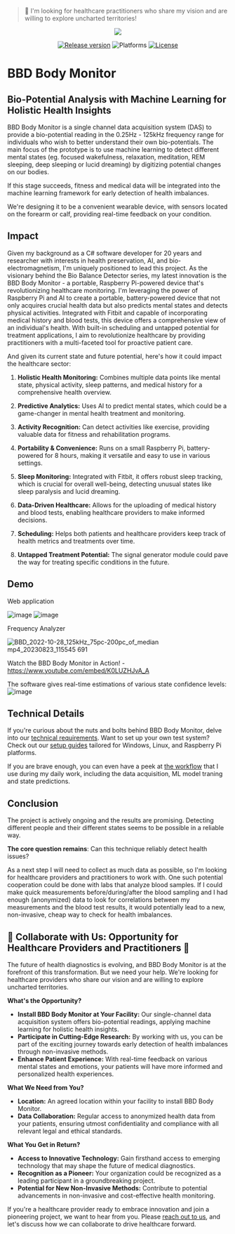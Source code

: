> 👋 I'm looking for healthcare practitioners who share my vision and are willing to explore uncharted territories!

<p align="center">
  <img src="https://github.com/andrasfuchs/BioBalanceDetector/blob/master/Business/Branding/Logos/BioBalanceDetectorLogo_810x275.png"/>
</p>

<p align="center">
    <a href="https://github.com/Bio-Balance-Detector/bbd-p08-body-monitor/releases"><img src="https://img.shields.io/github/v/release/Bio-Balance-Detector/bbd-p08-body-monitor" alt="Release version" /></a>
    <img src="https://img.shields.io/badge/platform-windows%20%7C%20linux%20%7C%20raspberry%20%7C%20android-lightgrey" alt="Platforms" />
    <a href="LICENSE"><img src="https://img.shields.io/github/license/Bio-Balance-Detector/bbd-p08-body-monitor" alt="License"/></a>
</p>

# BBD Body Monitor

## Bio-Potential Analysis with Machine Learning for Holistic Health Insights

BBD Body Monitor is a single channel data acquisition system (DAS) to provide a bio-potential reading in the 0.25Hz - 125kHz frequency range for individuals who wish to better understand their own bio-potentials. The main focus of the prototype is to use machine learning to detect different mental states (eg. focused wakefulness, relaxation, meditation, REM sleeping, deep sleeping or lucid dreaming) by digitizing potential changes on our bodies. 

If this stage succeeds, fitness and medical data will be integrated into the machine learning framework for early detection of health imbalances. 

We're designing it to be a convenient wearable device, with sensors located on the forearm or calf, providing real-time feedback on your condition. 

## Impact

Given my background as a C# software developer for 20 years and researcher with interests in health preservation, AI, and bio-electromagnetism, I'm uniquely positioned to lead this project. As the visionary behind the Bio Balance Detector series, my latest innovation is the BBD Body Monitor - a portable, Raspberry Pi-powered device that's revolutionizing healthcare monitoring. I'm leveraging the power of Raspberry Pi and AI to create a portable, battery-powered device that not only acquires crucial health data but also predicts mental states and detects physical activities. Integrated with Fitbit and capable of incorporating medical history and blood tests, this device offers a comprehensive view of an individual's health. With built-in scheduling and untapped potential for treatment applications, I aim to revolutionize healthcare by providing practitioners with a multi-faceted tool for proactive patient care.

And given its current state and future potential, here's how it could impact the healthcare sector:

1. **Holistic Health Monitoring:** Combines multiple data points like mental state, physical activity, sleep patterns, and medical history for a comprehensive health overview.
  
2. **Predictive Analytics:** Uses AI to predict mental states, which could be a game-changer in mental health treatment and monitoring.
  
3. **Activity Recognition:** Can detect activities like exercise, providing valuable data for fitness and rehabilitation programs.
  
4. **Portability & Convenience:** Runs on a small Raspberry Pi, battery-powered for 8 hours, making it versatile and easy to use in various settings.
  
5. **Sleep Monitoring:** Integrated with Fitbit, it offers robust sleep tracking, which is crucial for overall well-being, detecting unusual states like sleep paralysis and lucid dreaming.
  
6. **Data-Driven Healthcare:** Allows for the uploading of medical history and blood tests, enabling healthcare providers to make informed decisions.
  
7. **Scheduling:** Helps both patients and healthcare providers keep track of health metrics and treatments over time.
  
8. **Untapped Treatment Potential:** The signal generator module could pave the way for treating specific conditions in the future.

## Demo

Web application

![image](https://github.com/Bio-Balance-Detector/bbd-p08-body-monitor/assets/910321/2029e0ce-71fc-404f-be30-17d99d4f1c4c)
![image](https://github.com/Bio-Balance-Detector/bbd-p08-body-monitor/assets/910321/640f59cf-5d64-40d1-b725-545ad2eab682)

Frequency Analyzer

![BBD_2022-10-28_125kHz_75pc-200pc_of_median mp4_20230823_115545 691](https://github.com/Bio-Balance-Detector/bbd-p08-body-monitor/assets/910321/b6a4ee24-2dd2-40be-9f3b-c6fce88d172c)

Watch the BBD Body Monitor in Action! - https://www.youtube.com/embed/K0LUZHJvA_A

The software gives real-time estimations of various state confidence levels:
![image](https://user-images.githubusercontent.com/910321/171152444-69388f52-aa0c-4665-8ef3-1c761da85a11.png)

## Technical Details

If you're curious about the nuts and bolts behind BBD Body Monitor, delve into our [technical requirements](/Documentation/TechnicalRequirements.md). Want to set up your own test system? Check out our [setup guides](/Documentation/Setup.md) tailored for Windows, Linux, and Raspberry Pi platforms.

If you are brave enough, you can even have a peek at [the workflow](/Documentation/Workflow.md) that I use during my daily work, including the data acquisition, ML model traning and state predictions.
 
## Conclusion

The project is actively ongoing and the results are promising. Detecting different people and their different states seems to be possible in a reliable way. 

**The core question remains**: Can this technique reliably detect health issues?

As a next step I will need to collect as much data as possible, so I'm looking for healthcare providers and practitioners to work with. One such potential cooperation could be done with labs that analyze blood samples. If I could make quick measurements before/during/after the blood sampling and I had enough (anonymized) data to look for correlations between my measurements and the blood test results, it would potentially lead to a new, non-invasive, cheap way to check for health imbalances.

## 🚀 Collaborate with Us: Opportunity for Healthcare Providers and Practitioners 🚀

The future of health diagnostics is evolving, and BBD Body Monitor is at the forefront of this transformation. But we need your help. We're looking for healthcare providers who share our vision and are willing to explore uncharted territories.

**What's the Opportunity?**
- **Install BBD Body Monitor at Your Facility:** Our single-channel data acquisition system offers bio-potential readings, applying machine learning for holistic health insights.
- **Participate in Cutting-Edge Research:** By working with us, you can be part of the exciting journey towards early detection of health imbalances through non-invasive methods.
- **Enhance Patient Experience:** With real-time feedback on various mental states and emotions, your patients will have more informed and personalized health experiences.

**What We Need from You?**
- **Location:** An agreed location within your facility to install BBD Body Monitor.
- **Data Collaboration:** Regular access to anonymized health data from your patients, ensuring utmost confidentiality and compliance with all relevant legal and ethical standards.

**What You Get in Return?**
- **Access to Innovative Technology:** Gain firsthand access to emerging technology that may shape the future of medical diagnostics.
- **Recognition as a Pioneer:** Your organization could be recognized as a leading participant in a groundbreaking project.
- **Potential for New Non-Invasive Methods:** Contribute to potential advancements in non-invasive and cost-effective health monitoring.

If you're a healthcare provider ready to embrace innovation and join a pioneering project, we want to hear from you. Please [reach out to us](mailto:info@biobalancedetector.com), and let's discuss how we can collaborate to drive healthcare forward.
